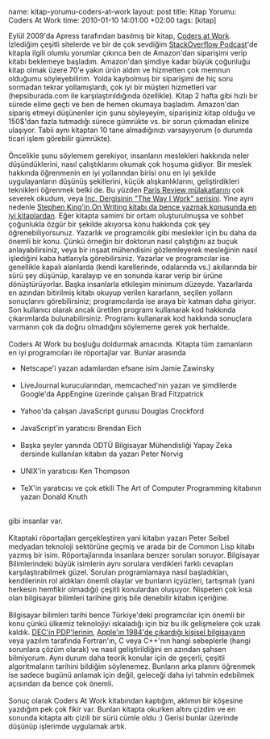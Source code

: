 name: kitap-yorumu-coders-at-work
layout: post
title: Kitap Yorumu: Coders At Work
time: 2010-01-10 14:01:00 +02:00
tags: [kitap]

Eylül 2009'da Apress tarafından basılmış bir kitap, <a href="http://www.amazon.com/Coders-at-Work-Peter-Seibel/dp/1430219483">Coders at Work</a>. İzlediğim çeşitli sitelerde ve bir de çok sevdiğim <a href="http://blog.stackoverflow.com/2009/09/podcast-69/">StackOverflow Podcast</a>'de kitapla ilgili olumlu yorumlar çıkınca ben de Amazon'dan siparişimi verip kitabı beklemeye başladım. Amazon'dan şimdiye kadar büyük çoğunluğu kitap olmak üzere 70'e yakın ürün aldım ve hizmetten çok memnun olduğumu söyleyebilirim. Yolda kaybolmuş bir siparişimi de hiç soru sormadan tekrar yollamışlardı, çok iyi bir müşteri hizmetleri var (hepsiburada.com ile karşılaştırıldığında özellikle). Kitap 2 hafta gibi hızlı bir sürede elime geçti ve ben de hemen okumaya başladım. Amazon'dan sipariş etmeyi düşünenler için şunu söyleyeyim, siparişiniz kitap olduğu ve 150$'dan fazla tutmadığı sürece gümrükte vs. bir sorun çıkmadan elinize ulaşıyor. Tabii aynı kitaptan 10 tane almadığınızı varsayıyorum (o durumda ticari işlem görebilir gümrükte).<br /><br />Öncelikle şunu söylemem gerekiyor, insanların meslekleri hakkında neler düşündüklerini, nasıl çalıştıklarını okumak çok hoşuma gidiyor. Bir meslek hakkında öğrenmenin en iyi yollarından birisi onu en iyi şekilde uygulayanların düşünüş şekillerini, küçük alışkanlıklarını, geliştirdikleri teknikleri öğrenmek belki de. Bu yüzden <a href="http://www.amazon.com/Paris-Review-Interviews-Vols-1-4/dp/0312429169/">Paris Review mülakatlarını</a> çok severek okudum, veya <a href="http://www.inc.com/magazine/20091101/the-way-i-work-jason-fried-of-37signals.html">Inc. Dergisinin "The Way I Work" serisini</a>. Yine aynı nedenle <a href="http://www.amazon.com/Writing-Stephen-King/dp/0743455967/">Stephen King'in On Writing kitabı da bence yazmak konusunda en iyi kitaplardan</a>. Eğer kitapta samimi bir ortam oluşturulmuşsa ve sohbet çoğunlukla özgür bir şekilde akıyorsa konu hakkında çok şey öğrenebiliyorsunuz. Yazarlık ve programcılık gibi meslekler için bu daha da önemli bir konu. Çünkü örneğin bir doktorun nasıl çalıştığını az buçuk anlayabilirsiniz, veya bir inşaat mühendisini gözlemleyerek mesleğinin nasıl işlediğini kaba hatlarıyla görebilirsiniz. Yazarlar ve programcılar ise genellikle kapalı alanlarda (kendi karellerinde, odalarında vs.) akıllarında bir sürü şey düşünüp, karalayıp ve en sonunda karar verip bir ürüne dönüştürüyorlar. Başka insanlarla etkileşim minimum düzeyde. Yazarlarda en azından bitirilmiş kitabı okuyup verilen kararların, seçilen yolların sonuçlarını görebilirsiniz; programcılarda ise araya bir katman daha giriyor. Son kullanıcı olarak ancak üretilen programı kullanarak kod hakkında çıkarımlarda bulunabilirsiniz. Programı kullanarak kod hakkında sonuçlara varmanın çok da doğru olmadığını söylememe gerek yok herhalde.<br /><br />Coders At Work bu boşluğu doldurmak amacında. Kitapta tüm zamanların en iyi programcıları ile röportajlar var. Bunlar arasında<br /><ul><li>Netscape'i yazan adamlardan efsane isim Jamie Zawinsky</li><br /><li>LiveJournal kurucularından, memcached'nin yazarı ve şimdilerde Google'da AppEngine üzerinde çalışan Brad Fitzpatrick</li><br /><li>Yahoo'da çalışan JavaScript gurusu Douglas Crockford</li><br /><li>JavaScript'in yaratıcısı Brendan Eich</li><br /><li>Başka şeyler yanında ODTÜ Bilgisayar Mühendisliği Yapay Zeka dersinde kullanılan kitabın da yazarı Peter Norvig</li><br /><li>UNIX'in yaratıcısı Ken Thompson</li><br /><li>TeX'in yaratıcısı ve çok etkili The Art of Computer Programming kitabının yazarı Donald Knuth</li></ul><br />gibi insanlar var.<br /><br />Kitaptaki röportajları gerçekleştiren yani kitabın yazarı Peter Seibel medyadan teknoloji sektörüne geçmiş ve arada bir de Common Lisp kitabı yazmış bir isim. Röportajlarında insanlara benzer soruları soruyor. Bilgisayar Bilimlerindeki büyük isimlerin aynı sorulara verdikleri farklı cevapları karşılaştırabilmek güzel. Soruları programlamaya nasıl başladıkları, kendilerinin rol aldıkları önemli olaylar ve bunların içyüzleri, tartışmalı (yani herkesin hemfikir olmadığı) çeşitli konulardan oluşuyor. Nispeten çok kısa olan bilgisayar bilimleri tarihine giriş bile denebilir kitabın içeriğine.<br /><br />Bilgisayar bilimleri tarihi bence Türkiye'deki programcılar için önemli bir konu çünkü ülkemiz teknolojiyi ıskaladığı için biz bu ilk gelişmelere çok uzak kaldık. <a href="http://en.wikipedia.org/wiki/Programmed_Data_Processor">DEC'in PDP'lerinin</a>, <a href="http://www.youtube.com/watch?v=OYecfV3ubP8&feature=related">Apple'ın 1984'de çıkardığı kişisel bilgisayarın</a> veya yazılım tarafında Fortran'ın, C veya C++'nın hangi sebeplerle (hangi sorunlara çözüm olarak) ve nasıl geliştirildiğini en azından şahsen bilmiyorum. Aynı durum daha teorik konular için de geçerli, çeşitli algoritmaların tarihini bildiğim söylenemez. Bunların arka planını öğrenmek ise sadece bugünü anlamak için değil, geleceği daha iyi tahmin edebilmek açısından da bence çok önemli.<br /><br />Sonuç olarak Coders At Work kitabından kaptığım, aklımın bir köşesine yazdığım pek çok fikir var. Bunları kitapta okurken altını çizdim ve en sonunda kitapta altı çizili bir sürü cümle oldu :) Gerisi bunlar üzerinde düşünüp işlerimde uygulamak artık.
